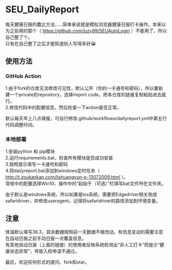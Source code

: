 # SEU_DailyReport  
每天健康日报的蠢比方法......简单来说就是模拟浏览器健康日报打卡操作。本来以为之前用的那个（ https://github.com/luzy99/SEUAutoLogin ）不能用了，所以自己整了个。  
只有在自己整了之后才能知道别人写得多好😭  
## 使用方法  
### GitHub Action  
1.由于fork的仓库无法修改可见性，默认公开（你的一卡通号和密码），所以要新建一个private的repository，选择import code，把本仓库的链接复制粘贴进去就行。  
2.修改代码中的配置信息，然后检查一下action是否正常。   
  
默认每天早上八点填报，可自行修改.github/workflows/dailyreport.yml中第五行代码调整时间。  
### 本地部署  
1.安装python 和 pip模块  
2.运行requirements.bat，检查所有模块是否成功安装  
3.按照提示填写一卡通号和密码  
4.将dailyreport.bat添加到windows定时任务（ http://t.zoukankan.com/lishuangyun-p-13072009.html ）。  
常规中的配置选择Win10，操作中的“起始于（可选）”栏填写bat文件所在文件夹。  
  
由于默认是windows系统，所以如果是ios系统，需要把Edgedriver相关改成safaridriver，并修改useragent，记得将safaridriver的路径添加到环境变量。  
## 注意  
体温默认填写36.3，其余数据按照前一天数据不做改动。有信息变动的需要注意在自动日报之前手动日报一次覆盖信息。  
有其他自动日报（上面的链接）的使用者反映系统检测出“非人工打卡”而提示“健康状态异常”，导致入校申请不通过。  
  
最后，欢迎任何形式的提问、fork和star。
